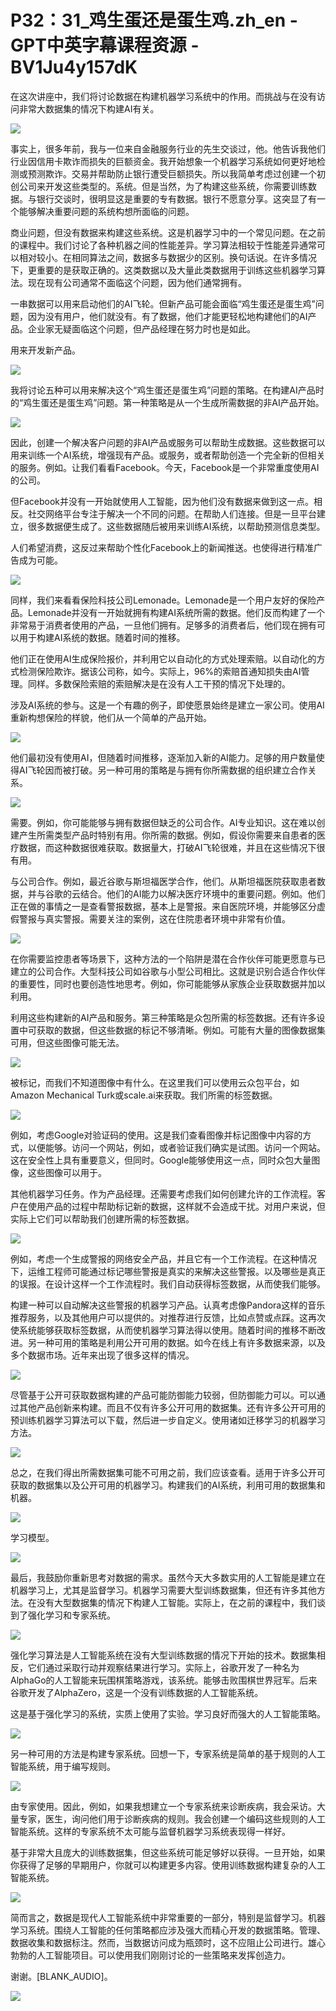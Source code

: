 # P32：31_鸡生蛋还是蛋生鸡.zh_en - GPT中英字幕课程资源 - BV1Ju4y157dK

在这次讲座中，我们将讨论数据在构建机器学习系统中的作用。而挑战与在没有访问非常大数据集的情况下构建AI有关。

![](img/ecc4564d566f7b37860fe82ecd8ee9e0_1.png)

事实上，很多年前，我与一位来自金融服务行业的先生交谈过，他。他告诉我他们行业因信用卡欺诈而损失的巨额资金。我开始想象一个机器学习系统如何更好地检测或预测欺诈。交易并帮助防止银行遭受巨额损失。所以我简单考虑过创建一个初创公司来开发这些类型的。系统。但是当然，为了构建这些系统，你需要训练数据。与银行交谈时，很明显这是重要的专有数据。银行不愿意分享。这突显了有一个能够解决重要问题的系统构想所面临的问题。

商业问题，但没有数据来构建这些系统。这是机器学习中的一个常见问题。在之前的课程中。我们讨论了各种机器之间的性能差异。学习算法相较于性能差异通常可以相对较小。在相同算法之间，数据多与数据少的区别。换句话说。在许多情况下，更重要的是获取正确的。这类数据以及大量此类数据用于训练这些机器学习算法。现在现有公司通常不面临这个问题，因为他们通常拥有。

一串数据可以用来启动他们的AI飞轮。但新产品可能会面临“鸡生蛋还是蛋生鸡”问题，因为没有用户，他们就没有。有了数据，他们才能更轻松地构建他们的AI产品。企业家无疑面临这个问题，但产品经理在努力时也是如此。

用来开发新产品。

![](img/ecc4564d566f7b37860fe82ecd8ee9e0_3.png)

我将讨论五种可以用来解决这个“鸡生蛋还是蛋生鸡”问题的策略。在构建AI产品时的“鸡生蛋还是蛋生鸡”问题。第一种策略是从一个生成所需数据的非AI产品开始。

![](img/ecc4564d566f7b37860fe82ecd8ee9e0_5.png)

因此，创建一个解决客户问题的非AI产品或服务可以帮助生成数据。这些数据可以用来训练一个AI系统，增强现有产品。或服务，或者帮助创造一个完全新的但相关的服务。例如。让我们看看Facebook。今天，Facebook是一个非常重度使用AI的公司。

但Facebook并没有一开始就使用人工智能，因为他们没有数据来做到这一点。相反。社交网络平台专注于解决一个不同的问题。在帮助人们连接。但是一旦平台建立，很多数据便生成了。这些数据随后被用来训练AI系统，以帮助预测信息类型。

人们希望消费，这反过来帮助个性化Facebook上的新闻推送。也使得进行精准广告成为可能。

![](img/ecc4564d566f7b37860fe82ecd8ee9e0_7.png)

同样，我们来看看保险科技公司Lemonade。Lemonade是一个用户友好的保险产品。Lemonade并没有一开始就拥有构建AI系统所需的数据。他们反而构建了一个非常易于消费者使用的产品，一旦他们拥有。足够多的消费者后，他们现在拥有可以用于构建AI系统的数据。随着时间的推移。

他们正在使用AI生成保险报价，并利用它以自动化的方式处理索赔。以自动化的方式检测保险欺诈。据该公司称，如今。实际上，96%的索赔首通知损失由AI管理。同样。多数保险索赔的索赔解决是在没有人工干预的情况下处理的。

涉及AI系统的参与。这是一个有趣的例子，即使愿景始终是建立一家公司。使用AI重新构想保险的样貌，他们从一个简单的产品开始。

![](img/ecc4564d566f7b37860fe82ecd8ee9e0_9.png)

他们最初没有使用AI，但随着时间推移，逐渐加入新的AI能力。足够的用户数量使得AI飞轮因而被打破。另一种可用的策略是与拥有你所需数据的组织建立合作关系。

![](img/ecc4564d566f7b37860fe82ecd8ee9e0_11.png)

需要。例如，你可能能够与拥有数据但缺乏的公司合作。AI专业知识。这在难以创建产生所需类型产品时特别有用。你所需的数据。例如，假设你需要来自患者的医疗数据，而这种数据很难获取。数据量大，打破AI飞轮很难，并且在这些情况下很有用。

与公司合作。例如，最近谷歌与斯坦福医学合作，他们。从斯坦福医院获取患者数据，并与谷歌的云结合。他们的AI能力以解决医疗环境中的重要问题。例如。他们正在做的事情之一是查看警报数据，基本上是警报。来自医院环境，并能够区分虚假警报与真实警报。需要关注的案例，这在住院患者环境中非常有价值。

![](img/ecc4564d566f7b37860fe82ecd8ee9e0_13.png)

在你需要监控患者等场景下，这种方法的一个陷阱是潜在合作伙伴可能更愿意与已建立的公司合作。大型科技公司如谷歌与小型公司相比。这就是识别合适合作伙伴的重要性，同时也要创造性地思考。例如，你可能能够从家族企业获取数据并加以利用。

利用这些构建新的AI产品和服务。第三种策略是众包所需的标签数据。还有许多设置中可获取的数据，但这些数据的标记不够清晰。例如。可能有大量的图像数据集可用，但这些图像可能无法。

![](img/ecc4564d566f7b37860fe82ecd8ee9e0_15.png)

被标记，而我们不知道图像中有什么。在这里我们可以使用云众包平台，如Amazon Mechanical Turk或scale.ai来获取。我们所需的标签数据。

![](img/ecc4564d566f7b37860fe82ecd8ee9e0_17.png)

例如，考虑Google对验证码的使用。这是我们查看图像并标记图像中内容的方式，以便能够。访问一个网站，例如，或者验证我们确实是试图。访问一个网站。这在安全性上具有重要意义，但同时。Google能够使用这一点，同时众包大量图像，这些图像可以用于。

其他机器学习任务。作为产品经理。还需要考虑我们如何创建允许的工作流程。客户在使用产品的过程中帮助标记新的数据，这样就不会造成干扰。对用户来说，但实际上它们可以帮助我们创建所需的标签数据。

![](img/ecc4564d566f7b37860fe82ecd8ee9e0_19.png)

例如，考虑一个生成警报的网络安全产品，并且它有一个工作流程。在这种情况下，运维工程师可能通过标记哪些警报是真实的来解决这些警报。以及哪些是真正的误报。在设计这样一个工作流程时。我们自动获得标签数据，从而使我们能够。

构建一种可以自动解决这些警报的机器学习产品。认真考虑像Pandora这样的音乐推荐服务，以及其他用户可以提供的。对推荐进行反馈，比如点赞或点踩。这再次使系统能够获取标签数据，从而使机器学习算法得以使用。随着时间的推移不断改进。另一种可用的策略是利用公开可用的数据。如今在线上有许多数据来源，以及多个数据市场。近年来出现了很多这样的情况。

![](img/ecc4564d566f7b37860fe82ecd8ee9e0_21.png)

尽管基于公开可获取数据构建的产品可能防御能力较弱，但防御能力可以。可以通过其他产品创新来构建。而且不仅有许多公开可用的数据集。还有许多公开可用的预训练机器学习算法可以下载，然后进一步自定义。使用诸如迁移学习的机器学习方法。



![](img/ecc4564d566f7b37860fe82ecd8ee9e0_23.png)

总之，在我们得出所需数据集可能不可用之前，我们应该查看。适用于许多公开可获取的数据集以及公开可用的机器学习。构建我们的AI系统，利用可用的数据集和机器。

![](img/ecc4564d566f7b37860fe82ecd8ee9e0_25.png)

学习模型。

![](img/ecc4564d566f7b37860fe82ecd8ee9e0_27.png)

最后，我鼓励你重新思考对数据的需求。虽然今天大多数实用的人工智能是建立在机器学习上，尤其是监督学习。机器学习需要大型训练数据集，但还有许多其他方法。在没有大型数据集的情况下构建人工智能。实际上，在之前的课程中，我们谈到了强化学习和专家系统。



![](img/ecc4564d566f7b37860fe82ecd8ee9e0_29.png)

强化学习算法是人工智能系统在没有大型训练数据的情况下开始的技术。数据集相反，它们通过采取行动并观察结果进行学习。实际上，谷歌开发了一种名为AlphaGo的人工智能来玩围棋策略游戏，该系统。能够击败围棋世界冠军。后来谷歌开发了AlphaZero，这是一个没有训练数据的人工智能系统。

这是基于强化学习的系统，实质上使用了实验。学习良好而强大的人工智能策略。

![](img/ecc4564d566f7b37860fe82ecd8ee9e0_31.png)

另一种可用的方法是构建专家系统。回想一下，专家系统是简单的基于规则的人工智能系统，用于编写规则。

![](img/ecc4564d566f7b37860fe82ecd8ee9e0_33.png)

由专家使用。因此，例如，如果我想建立一个专家系统来诊断疾病，我会采访。大量专家，医生，询问他们用于诊断疾病的规则。我会创建一个编码这些规则的人工智能系统。这样的专家系统不太可能与监督机器学习系统表现得一样好。

基于非常大且庞大的训练数据集，但这些系统可能足够好以获得。一旦开始，如果你获得了足够的早期用户，你就可以构建更多内容。使用训练数据构建复杂的人工智能系统。

![](img/ecc4564d566f7b37860fe82ecd8ee9e0_35.png)

简而言之，数据是现代人工智能系统中非常重要的一部分，特别是监督学习。机器学习系统。围绕人工智能的任何策略都应涉及强大而精心开发的数据策略。管理、数据收集和数据标注。然而，当数据访问成为瓶颈时，这不应阻止公司进行。雄心勃勃的人工智能项目。可以使用我们刚刚讨论的一些策略来发挥创造力。

谢谢。[BLANK_AUDIO]。

![](img/ecc4564d566f7b37860fe82ecd8ee9e0_37.png)
